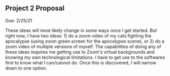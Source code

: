 ## Project 2 Proposal 

Due: 2/25/21 

These ideas will most likely change in some ways once I get started. But right now, I have two ideas: 1) do a zoom video of my cats fighting the apocalypse (using zoom green screen for the apocalypse scene), or 2) do a zoom video of multiple versions of myself. The capabilities of doing any of these ideas requires me getting use to Zoom's virtual backgrounds and knowing my own technological limitations. I have to get use to the softwares first to know what I can/cannot do. Once this is discovered, I will narrow down to one option.  
